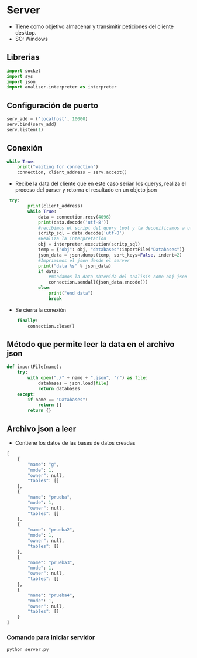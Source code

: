 # Server
+ Tiene como objetivo almacenar y transimitir peticiones del cliente desktop.
+ SO: Windows
 

## Librerias

```python
import socket
import sys
import json
import analizer.interpreter as interpreter
```

## Configuración de puerto

```python
serv_add = ('localhost', 10000)
serv.bind(serv_add)
serv.listen(1)
```


## Conexión
```python
while True:
    print("waiting for connection")
    connection, client_address = serv.accept()
```

+ Recibe la data del cliente que en este caso serian los querys, realiza el proceso del parser y retorna el resultado en un objeto json
```python
 try:
        print(client_address)
        while True:
            data = connection.recv(4096)
            print(data.decode('utf-8'))
            #recibimos el script del query tool y la decodificamos a utf 8 
            scritp_sql = data.decode('utf-8')
            #Realiza la interpretacion
            obj = interpreter.execution(scritp_sql)
            temp = {"obj": obj, "databases":importFile("Databases")} 
            json_data = json.dumps(temp, sort_keys=False, indent=2)
            #Imprimimos el json desde el server
            print("data %s" % json_data)
            if data:
                #mandamos la data obtenida del analisis como obj json
                connection.sendall(json_data.encode())
            else:
                print("end data")
                break
```

+ Se cierra la conexión
```python
    finally:
        connection.close()
```



## Método que permite leer la data en el archivo json

```python
def importFile(name):
    try:
        with open("./" + name + ".json", "r") as file:
            databases = json.load(file)
            return databases
    except:
        if name == "Databases":
            return []
        return {}
```

## Archivo json a leer
+ Contiene los datos de las bases de datos creadas 

```py
[
    {
        "name": "g",
        "mode": 1,
        "owner": null,
        "tables": []
    },
    {
        "name": "prueba",
        "mode": 1,
        "owner": null,
        "tables": []
    },
    {
        "name": "prueba2",
        "mode": 1,
        "owner": null,
        "tables": []
    },
    {
        "name": "prueba3",
        "mode": 1,
        "owner": null,
        "tables": []
    },
    {
        "name": "prueba4",
        "mode": 1,
        "owner": null,
        "tables": []
    }
]
```




### Comando para iniciar servidor
```
python server.py
```


